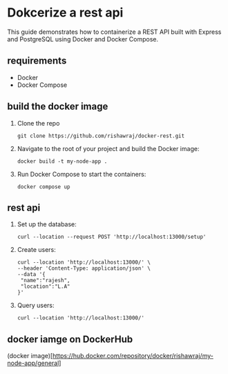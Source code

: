 # Dokcerize a rest api

This guide demonstrates how to containerize a REST API built with Express and PostgreSQL using Docker and Docker Compose.

## requirements

- Docker
- Docker Compose

## build the docker image

1. Clone the repo

   ```
   git clone https://github.com/rishawraj/docker-rest.git
   ```

1. Navigate to the root of your project and build the Docker image:

   ```
   docker build -t my-node-app .
   ```

1. Run Docker Compose to start the containers:

   ```
   docker compose up
   ```

## rest api

1. Set up the database:

   ```
   curl --location --request POST 'http://localhost:13000/setup'
   ```

1. Create users:

   ```
   curl --location 'http://localhost:13000/' \
   --header 'Content-Type: application/json' \
   --data '{
    "name":"rajesh",
    "location":"L.A"
   }'
   ```

1. Query users:

   ```
   curl --location 'http://localhost:13000/'

   ```
## docker iamge on DockerHub
(docker image)[https://hub.docker.com/repository/docker/rishawraj/my-node-app/general]

